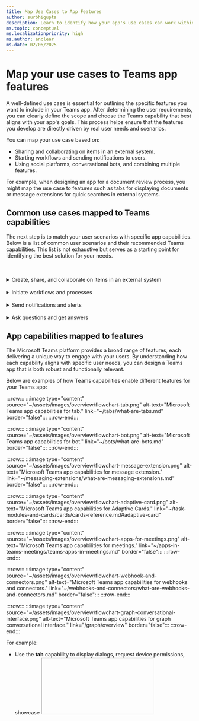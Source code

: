 ```yaml
---
title: Map Use Cases to App Features
author: surbhigupta
description: Learn to identify how your app's use cases can work within the Teams experience, app features, and capabilities, and map common use cases with capabilities.
ms.topic: conceptual
ms.localizationpriority: high
ms.author: anclear
ms.date: 02/06/2025
---
```


# Map your use cases to Teams app features

A well-defined use case is essential for outlining the specific features you want to include in your Teams app. After determining the user requirements, you can clearly define the scope and choose the Teams capability that best aligns with your app's goals. This process helps ensure that the features you develop are directly driven by real user needs and scenarios.

You can map your use case based on:

- Sharing and collaborating on items in an external system.
- Starting workflows and sending notifications to users.
- Using social platforms, conversational bots, and combining multiple features.

For example, when designing an app for a document review process, you might map the use case to features such as tabs for displaying documents or message extensions for quick searches in external systems.

## Common use cases mapped to Teams capabilities

The next step is to match your user scenarios with specific app capabilities. Below is a list of common user scenarios and their recommended Teams capabilities. This list is not exhaustive but serves as a starting point for identifying the best solution for your needs.

</br>
</br>
<details>
<summary>Create, share, and collaborate on items in an external system</summary>

Develop apps that interact with your external data and systems effectively. This can be useful for scenarios like collaborating on project documents, managing external databases, or integrating with a CRM platform.

| **If you want to...** | **Try ...** |
| ----------------------- | ------------ |
| Search external systems and share the results as an interactive card. | Message extensions with search commands |
| Collect information to insert into a data store or run advanced searches. | Message extensions with action commands |
| Create embedded web experiences to view, work with, and share data. | Tabs |
| Push data and send data out of the Teams client. | Connectors and webhooks |
| Use interactive modal forms from anywhere you need to collect or display information. | Dialogs (referred to as task modules in TeamsJS v1.x) |

A common use case might involve integrating a product catalog search from an external inventory system, displaying interactive cards through message extensions, and allowing users to add items to a shopping cart directly within Teams.

</details>
</br>
<details>
<summary>Initiate workflows and processes</summary>

This capability is ideal when you need to kick off business processes or automate tasks in external systems directly from Teams. It streamlines the initiation of workflows like leave requests, incident reports, or approval processes.

| **If you want to...** | **Try ...** |
| ----------------------- | ------------ |
| Trigger messages, allowing your users to quickly send the contents of a message to your web services. | Message extensions action commands |
| Open messages from a tab, a bot, or a message extension to collect information before initiating a workflow. | Dialogs (referred to as task modules in TeamsJS v1.x) |
| Interact with your users through text and rich cards. | Conversational bots |
| Handle simple back-and-forth interactions without building a full conversational bot. | Outgoing webhooks |

For instance, in a scenario where a company needs to process expense claims, users can initiate a workflow from a Teams message extension that pre-populates a form (using dialogs/task modules) before submitting the claim to an external financial system.

</details>
</br>
<details>
<summary>Send notifications and alerts</summary>

Use this capability to communicate important updates, reminders, or alerts asynchronously to your users in Teams. It is particularly helpful for time-sensitive information such as meeting reminders or critical system alerts.

| **If you want to...** | **Try ...** |
| ----------------------- | ------------ |
| Send proactive notifications to inform users about news, events, requests, or reminders that require immediate attention. | Microsoft Graph API (sendActivityNotification) |
| Send interactive messages to groups, channels, or individual users. | Conversational bots |
| Enable a channel to subscribe to receive messages, allowing users to customize their notifications. | Connectors and incoming webhooks |

A practical example is an IT operations scenario where automated alerts about system status or maintenance updates are sent directly to relevant Teams channels using the Microsoft Graph API for activity notifications.

</details>
</br>
<details>
<summary>Ask questions and get answers</summary>

This approach enables direct interaction with users to resolve queries. It leverages modern AI and conversational interfaces to facilitate efficient and natural communication.

| **If you want to...** | **Try ...** |
| ----------------------- | ------------ |
| Utilize natural language processing, AI, and machine learning to connect users with the answers they need using a smart bot. | Conversational bots |
| Embed your existing web portal in Teams or develop a Teams-specific version for enhanced functionality. | Tabs |

For example, consider a helpdesk scenario where employees use a conversational bot powered by AI to troubleshoot issues and get immediate responses, or alternatively access a dedicated FAQ tab with embedded web content.

</details>

## App capabilities mapped to features

The Microsoft Teams platform provides a broad range of features, each delivering a unique way to engage with your users. By understanding how each capability aligns with specific user needs, you can design a Teams app that is both robust and functionally relevant.

Below are examples of how Teams capabilities enable different features for your Teams app:

:::row:::
      :::image type="content" source="~/assets/images/overview/flowchart-tab.png" alt-text="Microsoft Teams app capabilities for tab." link="~/tabs/what-are-tabs.md" border="false":::
:::row-end:::

:::row:::
      :::image type="content" source="~/assets/images/overview/flowchart-bot.png" alt-text="Microsoft Teams app capabilities for bot." link="~/bots/what-are-bots.md" border="false":::
:::row-end:::

:::row:::
      :::image type="content" source="~/assets/images/overview/flowchart-message-extension.png" alt-text="Microsoft Teams app capabilities for message extension." link="~/messaging-extensions/what-are-messaging-extensions.md" border="false":::
:::row-end:::

:::row:::
      :::image type="content" source="~/assets/images/overview/flowchart-adaptive-card.png" alt-text="Microsoft Teams app capabilities for Adaptive Cards." link="~/task-modules-and-cards/cards/cards-reference.md#adaptive-card" border="false":::
:::row-end:::

:::row:::
      :::image type="content" source="~/assets/images/overview/flowchart-apps-for-meetings.png" alt-text="Microsoft Teams app capabilities for meetings." link="~/apps-in-teams-meetings/teams-apps-in-meetings.md" border="false":::
:::row-end:::

:::row:::
      :::image type="content" source="~/assets/images/overview/flowchart-webhook-and-connectors.png" alt-text="Microsoft Teams app capabilities for webhooks and connectors." link="~/webhooks-and-connectors/what-are-webhooks-and-connectors.md" border="false":::
:::row-end:::

:::row:::
      :::image type="content" source="~/assets/images/overview/flowchart-graph-conversational-interface.png" alt-text="Microsoft Teams app capabilities for graph conversational interface." link="/graph/overview" border="false":::
:::row-end:::

For example:

- Use the **tab** capability to display dialogs, request device permissions, showcase <iframe> content, or leverage deep links for navigation.
- Use the **message extension** capability to send rich cards, unfurl links, or take direct action on messages, providing users with interactive and contextually relevant functionality.

> [!NOTE]
> You can also explore the capability to add meeting app extensibility to your Teams app. For more details, see [apps for Teams meetings and calls](../../apps-in-teams-meetings/teams-apps-in-meetings.md).

## See also

- [Plan your app with Teams features](../app-fundamentals-overview.md)
- [Build your first Microsoft Teams app](../../get-started/get-started-overview.md)
- [Teams app planning checklist](planning-checklist.md)

In practical scenarios, mapping use cases in this way helps streamline development by choosing the right Teams features. For example, if you're designing a project management tool, you might incorporate tabs for dashboards, bots for interactive updates, and message extensions for quick data queries. This ensures that each aspect of your application leverages the most suitable Teams capability, leading to a more cohesive and functional user experience.